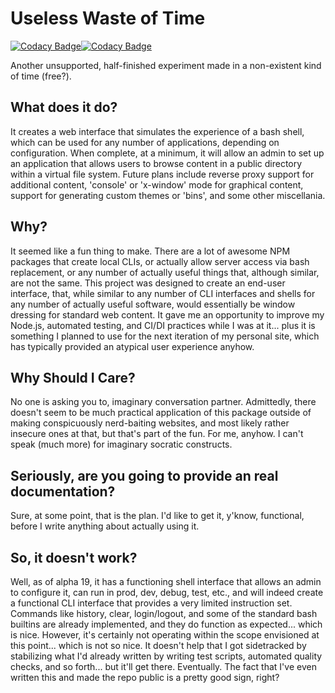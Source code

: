 # Useless Waste of Time

[![Codacy Badge](https://api.codacy.com/project/badge/Grade/fbd2b2d2f91d42c18af03592a6cb704b)](https://app.codacy.com/app/bangerkuwranger/uwot?utm_source=github.com&utm_medium=referral&utm_content=bangerkuwranger/uwot&utm_campaign=Badge_Grade_Dashboard)[![Codacy Badge](https://api.codacy.com/project/badge/Coverage/ddb5a7c96cc64fe59bcf82ac7c8c22d0)](https://www.codacy.com/app/bangerkuwranger/uwot?utm_source=github.com&amp;utm_medium=referral&amp;utm_content=bangerkuwranger/uwot&amp;utm_campaign=Badge_Coverage)

Another unsupported, half-finished experiment made in a non-existent kind of time (free?).

## What does it do?

It creates a web interface that simulates the experience of a bash shell, which can be used for any number of applications, depending on configuration. When complete, at a minimum, it will allow an admin to set up an application that allows users to browse content in a public directory within a virtual file system. Future plans include reverse proxy support for additional content, 'console' or 'x-window' mode for graphical content, support for generating custom themes or 'bins', and some other miscellania.

## Why?

It seemed like a fun thing to make. There are a lot of awesome NPM packages that create local CLIs, or actually allow server access via bash replacement, or any number of actually useful things that, although similar, are not the same. This project was designed to create an end-user interface, that, while similar to any number of CLI interfaces and shells for any number of actually useful software, would essentially be window dressing for standard web content. It gave me an opportunity to improve my Node.js, automated testing, and CI/DI practices while I was at it... plus it is something I planned to use for the next iteration of my personal site, which has typically provided an atypical user experience anyhow.

## Why Should I Care?

No one is asking you to, imaginary conversation partner. Admittedly, there doesn't seem to be much practical application of this package outside of making conspicuously nerd-baiting websites, and most likely rather insecure ones at that, but that's part of the fun. For me, anyhow. I can't speak (much more) for imaginary socratic constructs.

## Seriously, are you going to provide an real documentation?

Sure, at some point, that is the plan. I'd like to get it, y'know, functional, before I write anything about actually using it.

## So, it doesn't work?

Well, as of alpha 19, it has a functioning shell interface that allows an admin to configure it, can run in prod, dev, debug, test, etc., and will indeed create a functional CLI interface that provides a very limited instruction set. Commands like history, clear, login/logout, and some of the standard bash builtins are already implemented, and they do function as expected... which is nice. However, it's certainly not operating within the scope envisioned at this point... which is not so nice. It doesn't help that I got sidetracked by stabilizing what I'd already written by writing test scripts, automated quality checks, and so forth... but it'll get there. Eventually. The fact that I've even written this and made the repo public is a pretty good sign, right?


